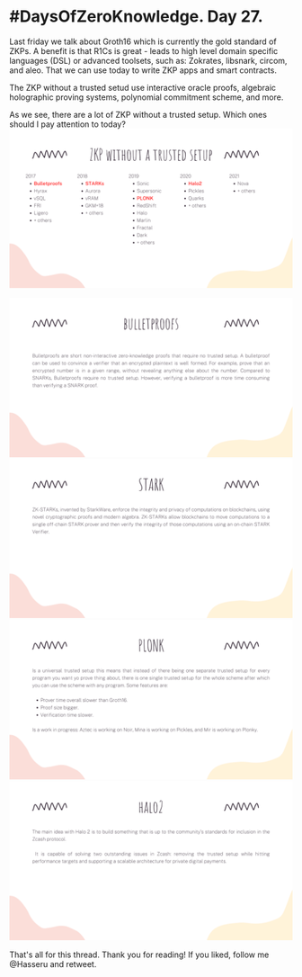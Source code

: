 # #DaysOfZeroKnowledge. Day 27.

Last friday we talk about Groth16 which is currently the gold standard of ZKPs. A benefit is that R1Cs is great - leads to high level domain specific languages (DSL) or advanced toolsets, such as: Zokrates, libsnark, circom, and aleo. That we can use today to write ZKP apps and smart contracts. 

The ZKP without a trusted setud use interactive oracle proofs, algebraic holographic proving systems, polynomial commitment scheme, and more. 

As we see, there are a lot of ZKP without a trusted setup. Which ones should I pay attention to today?
![ZKP without a trusted setup](https://raw.githubusercontent.com/hasselalcala/DaysOfZeroKnowledge/main/images/circom_33.png)

![Bulletproofs](https://raw.githubusercontent.com/hasselalcala/DaysOfZeroKnowledge/main/images/circom_34.png)
![STARK](https://raw.githubusercontent.com/hasselalcala/DaysOfZeroKnowledge/main/images/circom_35.png)
![PLONK](https://raw.githubusercontent.com/hasselalcala/DaysOfZeroKnowledge/main/images/circom_36.png)
![HALO2](https://raw.githubusercontent.com/hasselalcala/DaysOfZeroKnowledge/main/images/circom_37.png)

That's all for this thread. Thank you for reading! If you liked, follow me @Hasseru and retweet.
